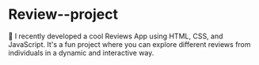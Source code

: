 # Review--project
🚀 I recently developed a cool Reviews App using HTML, CSS, and JavaScript. It's a fun project where you can explore different reviews from individuals in a dynamic and interactive way.
